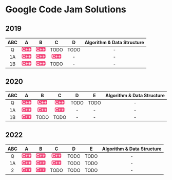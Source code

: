 [cpp]: /images/cpp.png
[py]: /images/python.png

# Google Code Jam Solutions

## 2019

| ABC | A | B | C | D | Algorithm & Data Structure |
|:---:|:---:|:---:|:---:|:---:|:---:|
| Q | [![cpp]](/2019/Q/1.cpp) | [![cpp]](/2019/Q/2.cpp) | TODO | TODO | - |
| 1A | [![cpp]](/2019/1A/1.cpp) | [![cpp]](/2019/1A/2.cpp) | [![cpp]](/2019/1A/3.cpp) | - | - |
| 1B | [![cpp]](/2019/1B/1.cpp) | [![cpp]](/2019/1B/2.cpp) | TODO | - | - |

## 2020

| ABC | A | B | C | D | E | Algorithm & Data Structure |
|:---:|:---:|:---:|:---:|:---:|:---:|:---:|
| Q | [![cpp]](/2020/Q/1.cpp) | [![cpp]](/2020/Q/2.cpp) | [![cpp]](/2020/Q/3.cpp) | TODO | TODO | - |
| 1A | [![cpp]](/2020/1A/1.cpp) | [![cpp]](/2020/1A/2.cpp) | [![cpp]](/2020/1A/3.cpp) | - | - | - |
| 1B | [![cpp]](/2020/1B/1.cpp) | TODO | TODO | - | - | - |

## 2022

| ABC | A | B | C | D | E | Algorithm & Data Structure |
|:---:|:---:|:---:|:---:|:---:|:---:|:---:|
| Q | [![cpp]](/2022/Q/3p.cpp) | [![cpp]](/2022/Q/d.cpp) | [![cpp]](/2022/Q/pc.cpp) | TODO | TODO | - |
| 1A | [![cpp]](/2022/1A/dot.cpp) | [![cpp]](/2022/1A/es.cpp) | [![cpp]](/2022/1A/w.cpp) | TODO | TODO | - |
| 2 | [![cpp]](/2022/2/sic.cpp) | [![cpp]](/2022/2/pc.cpp) | TODO | TODO | TODO | - |
